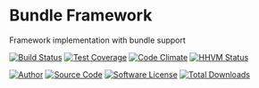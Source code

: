 # Bundle Framework

Framework implementation with bundle support

[![Build Status](https://travis-ci.org/PHPixie/Bundle-Framework.svg?branch=master)](https://travis-ci.org/PHPixie/Bundle-Framework)
[![Test Coverage](https://codeclimate.com/github/PHPixie/Bundle-Framework/badges/coverage.svg)](https://codeclimate.com/github/PHPixie/Bundle-Framework)
[![Code Climate](https://codeclimate.com/github/PHPixie/Bundle-Framework/badges/gpa.svg)](https://codeclimate.com/github/PHPixie/Bundle-Framework)
[![HHVM Status](https://img.shields.io/hhvm/phpixie/bundle-framework.svg?style=flat-square)](http://hhvm.h4cc.de/package/phpixie/bundle-framework)

[![Author](http://img.shields.io/badge/author-@dracony-blue.svg?style=flat-square)](https://twitter.com/dracony)
[![Source Code](http://img.shields.io/badge/source-phpixie/bundle-framework-blue.svg?style=flat-square)](https://github.com/phpixie/bundle-framework)
[![Software License](https://img.shields.io/badge/license-BSD-brightgreen.svg?style=flat-square)](https://github.com/phpixie/bundle-framework/blob/master/LICENSE)
[![Total Downloads](https://img.shields.io/packagist/dt/phpixie/bundle-framework.svg?style=flat-square)](https://packagist.org/packages/phpixie/bundle-framework)